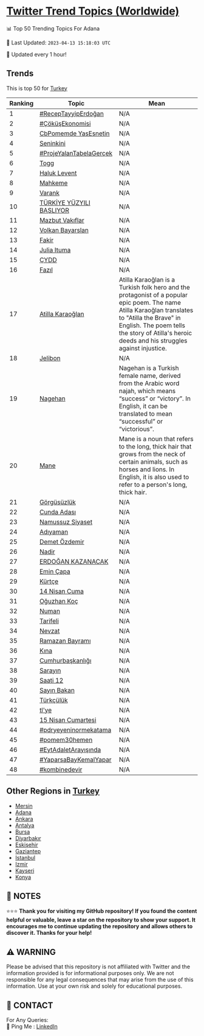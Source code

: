 [Twitter Trend Topics (Worldwide)](https://github.com/ErcinDedeoglu/Twitter-Trend-Topics)
==========


📊 Top 50 Trending Topics For Adana

📆 Last Updated: `2023-04-13 15:18:03 UTC`

🔧 Updated every 1 hour!


## Trends

This is top 50 for [Turkey](</Turkey>)

| Ranking | Topic | Mean |
| ------- | ------------ | ------------ |
| 1 | [#RecepTayyipErdoğan](http://twitter.com/search?q=%23RecepTayyipErdo%c4%9fan) | N/A |
| 2 | [#ÇöküşEkonomisi](http://twitter.com/search?q=%23%c3%87%c3%b6k%c3%bc%c5%9fEkonomisi) | N/A |
| 3 | [CbPomemde YasEsnetin](http://twitter.com/search?q=CbPomemde+YasEsnetin) | N/A |
| 4 | [Seninkini](http://twitter.com/search?q=Seninkini) | N/A |
| 5 | [#ProjeYalanTabelaGerçek](http://twitter.com/search?q=%23ProjeYalanTabelaGer%c3%a7ek) | N/A |
| 6 | [Togg](http://twitter.com/search?q=Togg) | N/A |
| 7 | [Haluk Levent](http://twitter.com/search?q=Haluk+Levent) | N/A |
| 8 | [Mahkeme](http://twitter.com/search?q=Mahkeme) | N/A |
| 9 | [Varank](http://twitter.com/search?q=Varank) | N/A |
| 10 | [TÜRKİYE YÜZYILI BAŞLIYOR](http://twitter.com/search?q=T%c3%9cRK%c4%b0YE+Y%c3%9cZYILI+BA%c5%9eLIYOR) | N/A |
| 11 | [Mazbut Vakıflar](http://twitter.com/search?q=Mazbut+Vak%c4%b1flar) | N/A |
| 12 | [Volkan Bayarslan](http://twitter.com/search?q=Volkan+Bayarslan) | N/A |
| 13 | [Fakir](http://twitter.com/search?q=Fakir) | N/A |
| 14 | [Julia Ituma](http://twitter.com/search?q=Julia+Ituma) | N/A |
| 15 | [ÇYDD](http://twitter.com/search?q=%c3%87YDD) | N/A |
| 16 | [Fazıl](http://twitter.com/search?q=Faz%c4%b1l) | N/A |
| 17 | [Atilla Karaoğlan](http://twitter.com/search?q=Atilla+Karao%c4%9flan) | Atilla Karaoğlan is a Turkish folk hero and the protagonist of a popular epic poem. The name Atilla Karaoğlan translates to "Atilla the Brave" in English. The poem tells the story of Atilla's heroic deeds and his struggles against injustice. |
| 18 | [Jelibon](http://twitter.com/search?q=Jelibon) | N/A |
| 19 | [Nagehan](http://twitter.com/search?q=Nagehan) | Nagehan is a Turkish female name, derived from the Arabic word najah, which means “success” or “victory”. In English, it can be translated to mean “successful” or “victorious”. |
| 20 | [Mane](http://twitter.com/search?q=Mane) | Mane is a noun that refers to the long, thick hair that grows from the neck of certain animals, such as horses and lions. In English, it is also used to refer to a person's long, thick hair. |
| 21 | [Görgüsüzlük](http://twitter.com/search?q=G%c3%b6rg%c3%bcs%c3%bczl%c3%bck) | N/A |
| 22 | [Cunda Adası](http://twitter.com/search?q=Cunda+Adas%c4%b1) | N/A |
| 23 | [Namussuz Siyaset](http://twitter.com/search?q=Namussuz+Siyaset) | N/A |
| 24 | [Adıyaman](http://twitter.com/search?q=Ad%c4%b1yaman) | N/A |
| 25 | [Demet Özdemir](http://twitter.com/search?q=Demet+%c3%96zdemir) | N/A |
| 26 | [Nadir](http://twitter.com/search?q=Nadir) | N/A |
| 27 | [ERDOĞAN KAZANACAK](http://twitter.com/search?q=ERDO%c4%9eAN+KAZANACAK) | N/A |
| 28 | [Emin Çapa](http://twitter.com/search?q=Emin+%c3%87apa) | N/A |
| 29 | [Kürtçe](http://twitter.com/search?q=K%c3%bcrt%c3%a7e) | N/A |
| 30 | [14 Nisan Cuma](http://twitter.com/search?q=14+Nisan+Cuma) | N/A |
| 31 | [Oğuzhan Koç](http://twitter.com/search?q=O%c4%9fuzhan+Ko%c3%a7) | N/A |
| 32 | [Numan](http://twitter.com/search?q=Numan) | N/A |
| 33 | [Tarifeli](http://twitter.com/search?q=Tarifeli) | N/A |
| 34 | [Nevzat](http://twitter.com/search?q=Nevzat) | N/A |
| 35 | [Ramazan Bayramı](http://twitter.com/search?q=Ramazan+Bayram%c4%b1) | N/A |
| 36 | [Kına](http://twitter.com/search?q=K%c4%b1na) | N/A |
| 37 | [Cumhurbaşkanlığı](http://twitter.com/search?q=Cumhurba%c5%9fkanl%c4%b1%c4%9f%c4%b1) | N/A |
| 38 | [Sarayın](http://twitter.com/search?q=Saray%c4%b1n) | N/A |
| 39 | [Saati 12](http://twitter.com/search?q=Saati+12) | N/A |
| 40 | [Sayın Bakan](http://twitter.com/search?q=Say%c4%b1n+Bakan) | N/A |
| 41 | [Türkçülük](http://twitter.com/search?q=T%c3%bcrk%c3%a7%c3%bcl%c3%bck) | N/A |
| 42 | [tl'ye](http://twitter.com/search?q=tl%27ye) | N/A |
| 43 | [15 Nisan Cumartesi](http://twitter.com/search?q=15+Nisan+Cumartesi) | N/A |
| 44 | [#pdryeyeninormekatama](http://twitter.com/search?q=%23pdryeyeninormekatama) | N/A |
| 45 | [#pomem30hemen](http://twitter.com/search?q=%23pomem30hemen) | N/A |
| 46 | [#EytAdaletArayışında](http://twitter.com/search?q=%23EytAdaletAray%c4%b1%c5%9f%c4%b1nda) | N/A |
| 47 | [#YaparsaBayKemalYapar](http://twitter.com/search?q=%23YaparsaBayKemalYapar) | N/A |
| 48 | [#kombinedevir](http://twitter.com/search?q=%23kombinedevir) | N/A |



## Other Regions in [Turkey](</Turkey>)

* [Mersin](</Turkey/Mersin.md>)
* [Adana](</Turkey/Adana.md>)
* [Ankara](</Turkey/Ankara.md>)
* [Antalya](</Turkey/Antalya.md>)
* [Bursa](</Turkey/Bursa.md>)
* [Diyarbakır](</Turkey/Diyarbakır.md>)
* [Eskişehir](</Turkey/Eskişehir.md>)
* [Gaziantep](</Turkey/Gaziantep.md>)
* [Istanbul](</Turkey/Istanbul.md>)
* [Izmir](</Turkey/Izmir.md>)
* [Kayseri](</Turkey/Kayseri.md>)
* [Konya](</Turkey/Konya.md>)



## 📝 NOTES

⭐⭐⭐ **Thank you for visiting my GitHub repository! If you found the content helpful or valuable, leave a star on the repository to show your support. It encourages me to continue updating the repository and allows others to discover it. Thanks for your help!**


## ⚠️ WARNING

Please be advised that this repository is not affiliated with Twitter and the information provided is for informational purposes only. We are not responsible for any legal consequences that may arise from the use of this information. Use at your own risk and solely for educational purposes.


## 📨 CONTACT

 For Any Queries:  
            🏓 Ping Me : [LinkedIn](https://www.linkedin.com/in/ercindedeoglu/)
